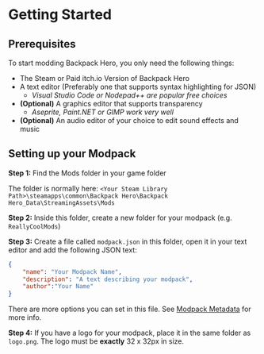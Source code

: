 # Getting Started


## Prerequisites

To start modding Backpack Hero, you only need the following things:

- The Steam or Paid itch.io Version of Backpack Hero
- A text editor (Preferably one that supports syntax highlighting for JSON)
    - *Visual Studio Code or Nodepad++ are popular free choices*
- **(Optional)** A graphics editor that supports transparency
    - *Aseprite, Paint.NET or GIMP work very well*
- **(Optional)** An audio editor of your choice to edit sound effects and music

## Setting up your Modpack

**Step 1:** Find the Mods folder in your game folder

The folder is normally here: `<Your Steam Library Path>\steamapps\common\Backpack Hero\Backpack Hero_Data\StreamingAssets\Mods`

**Step 2:** Inside this folder, create a new folder for your modpack (e.g. `ReallyCoolMods`)

**Step 3:** Create a file called `modpack.json` in this folder, open it in your text editor and add the following JSON text:

```json
{
    "name": "Your Modpack Name", 
    "description": "A text describing your modpack",
    "author":"Your Name"
}

```
There are more options you can set in this file. See [Modpack Metadata](../JSON%20Reference/Modpack.md) for more info.

**Step 4:** If you have a logo for your modpack, place it in the same folder as `logo.png`. The logo must be **exactly** 32 x 32px in size.




